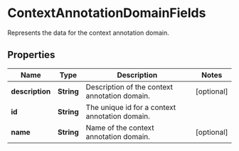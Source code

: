 

# ContextAnnotationDomainFields

Represents the data for the context annotation domain.

## Properties

| Name | Type | Description | Notes |
|------------ | ------------- | ------------- | -------------|
|**description** | **String** | Description of the context annotation domain. |  [optional] |
|**id** | **String** | The unique id for a context annotation domain. |  |
|**name** | **String** | Name of the context annotation domain. |  [optional] |



